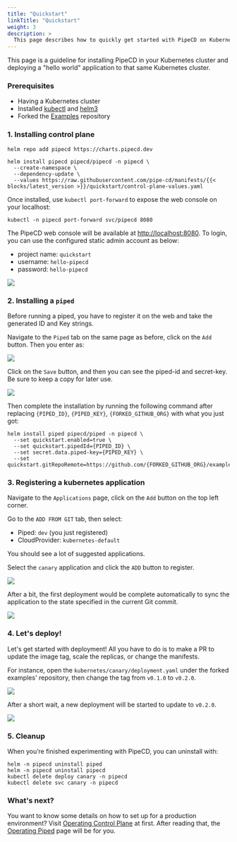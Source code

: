 ```yaml
---
title: "Quickstart"
linkTitle: "Quickstart"
weight: 3
description: >
  This page describes how to quickly get started with PipeCD on Kubernetes.
---
```


This page is a guideline for installing PipeCD in your Kubernetes cluster and deploying a "hello world" application to that same Kubernetes cluster.

### Prerequisites
- Having a Kubernetes cluster
- Installed [kubectl](https://kubernetes.io/docs/tasks/tools/install-kubectl/) and [helm3](https://helm.sh/docs/intro/install/)
- Forked the [Examples](https://github.com/pipe-cd/examples) repository

### 1. Installing control plane

``` console
helm repo add pipecd https://charts.pipecd.dev

helm install pipecd pipecd/pipecd -n pipecd \
  --create-namespace \
  --dependency-update \
  --values https://raw.githubusercontent.com/pipe-cd/manifests/{{< blocks/latest_version >}}/quickstart/control-plane-values.yaml
```

Once installed, use `kubectl port-forward` to expose the web console on your localhost:

``` console
kubectl -n pipecd port-forward svc/pipecd 8080
```

The PipeCD web console will be available at [http://localhost:8080](http://localhost:8080). To login, you can use the configured static admin account as below:
- project name: `quickstart`
- username: `hello-pipecd`
- password: `hello-pipecd`

![](/images/quickstart-login.png)

### 2. Installing a `piped`
Before running a piped, you have to register it on the web and take the generated ID and Key strings.

Navigate to the `Piped` tab on the same page as before, click on the `Add` button. Then you enter as:

![](/images/quickstart-adding-piped.png)

Click on the `Save` button, and then you can see the piped-id and secret-key.
Be sure to keep a copy for later use.

![](/images/quickstart-piped-registered.png)

Then complete the installation by running the following command after replacing `{PIPED_ID}`, `{PIPED_KEY}`, `{FORKED_GITHUB_ORG}` with what you just got:

``` console
helm install piped pipecd/piped -n pipecd \
  --set quickstart.enabled=true \
  --set quickstart.pipedId={PIPED_ID} \
  --set secret.data.piped-key={PIPED_KEY} \
  --set quickstart.gitRepoRemote=https://github.com/{FORKED_GITHUB_ORG}/examples.git
```

### 3. Registering a kubernetes application
Navigate to the `Applications` page, click on the `Add` button on the top left corner.

Go to the `ADD FROM GIT` tab, then select:
- Piped: `dev` (you just registered)
- CloudProvider: `kubernetes-default`

You should see a lot of suggested applications.

Select the `canary` application and click the `ADD` button to register.

![](/images/quickstart-adding-application-from-git.png)

After a bit, the first deployment would be complete automatically to sync the application to the state specified in the current Git commit.

![](/images/quickstart-first-deployment.png)

### 4. Let's deploy!
Let's get started with deployment! All you have to do is to make a PR to update the image tag, scale the replicas, or change the manifests.

For instance, open the `kubernetes/canary/deployment.yaml` under the forked examples' repository, then change the tag from `v0.1.0` to `v0.2.0`.

![](/images/quickstart-update-image-tag.png)

After a short wait, a new deployment will be started to update to `v0.2.0`.

![](/images/quickstart-deploying.png)

### 5. Cleanup
When you’re finished experimenting with PipeCD, you can uninstall with:

``` console
helm -n pipecd uninstall piped
helm -n pipecd uninstall pipecd
kubectl delete deploy canary -n pipecd
kubectl delete svc canary -n pipecd
```

### What's next?
You want to know some details on how to set up for a production environment? Visit [Operating Control Plane](/docs/operator-manual/control-plane/) at first. After reading that, the [Operating Piped](/docs/operator-manual/piped/) page will be for you.
